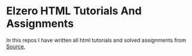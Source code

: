 # Elzero HTML Tutorials And Assignments


In this repos I have written all html tutorials and solved assignments from [Source](https://elzero.org/study/html-2021-study-plan/),
